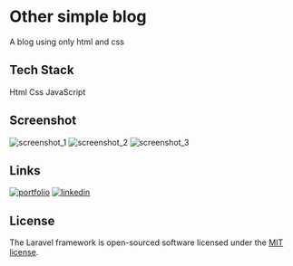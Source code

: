 # Other simple blog
A blog using only html and css

## Tech Stack
Html
Css
JavaScript

## Screenshot
![screenshot_1](https://github.com/AngelPrz8a/Html_Css_Practico_3/blob/main/assets/images/screenshot_1.jpeg)
![screenshot_2](https://github.com/AngelPrz8a/Html_Css_Practico_3/blob/main/assets/images/screenshot_2.jpeg)
![screenshot_3](https://github.com/AngelPrz8a/Html_Css_Practico_3/blob/main/assets/images/screenshot_3.jpeg)

## Links

[![portfolio](https://img.shields.io/badge/my_portfolio-000?style=for-the-badge&logo=ko-fi&logoColor=white)](https://angelprz8a.github.io/Portafolio/)
[![linkedin](https://img.shields.io/badge/linkedin-0A66C2?style=for-the-badge&logo=linkedin&logoColor=white)](https://www.linkedin.com/in/angelprz8a/)

## License

The Laravel framework is open-sourced software licensed under the [MIT license](https://opensource.org/licenses/MIT).
